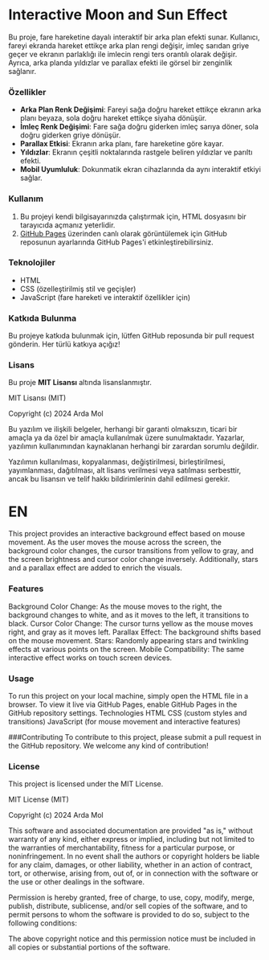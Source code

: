 # Interactive Moon and Sun Effect 

Bu proje, fare hareketine dayalı interaktif bir arka plan efekti sunar. Kullanıcı, fareyi ekranda hareket ettikçe arka plan rengi değişir, imleç sarıdan griye geçer ve ekranın parlaklığı ile imlecin rengi ters orantılı olarak değişir. Ayrıca, arka planda yıldızlar ve parallax efekti ile görsel bir zenginlik sağlanır.

### Özellikler
- **Arka Plan Renk Değişimi**: Fareyi sağa doğru hareket ettikçe ekranın arka planı beyaza, sola doğru hareket ettikçe siyaha dönüşür.
- **İmleç Renk Değişimi**: Fare sağa doğru giderken imleç sarıya döner, sola doğru giderken griye dönüşür.
- **Parallax Etkisi**: Ekranın arka planı, fare hareketine göre kayar.
- **Yıldızlar**: Ekranın çeşitli noktalarında rastgele beliren yıldızlar ve parıltı efekti.
- **Mobil Uyumluluk**: Dokunmatik ekran cihazlarında da aynı interaktif etkiyi sağlar.

### Kullanım

1. Bu projeyi kendi bilgisayarınızda çalıştırmak için, HTML dosyasını bir tarayıcıda açmanız yeterlidir.
2. [GitHub Pages](https://pages.github.com/) üzerinden canlı olarak görüntülemek için GitHub reposunun ayarlarında GitHub Pages'i etkinleştirebilirsiniz.

### Teknolojiler
- HTML
- CSS (özelleştirilmiş stil ve geçişler)
- JavaScript (fare hareketi ve interaktif özellikler için)

### Katkıda Bulunma
Bu projeye katkıda bulunmak için, lütfen GitHub reposunda bir pull request gönderin. Her türlü katkıya açığız!

### Lisans

Bu proje **MIT Lisansı** altında lisanslanmıştır.

MIT Lisansı (MIT)

Copyright (c) 2024 Arda Mol

Bu yazılım ve ilişkili belgeler, herhangi bir garanti olmaksızın, ticari bir amaçla ya da özel bir amaçla kullanılmak üzere sunulmaktadır. Yazarlar, yazılımın kullanımından kaynaklanan herhangi bir zarardan sorumlu değildir.

Yazılımın kullanılması, kopyalanması, değiştirilmesi, birleştirilmesi, yayımlanması, dağıtılması, alt lisans verilmesi veya satılması serbesttir, ancak bu lisansın ve telif hakkı bildirimlerinin dahil edilmesi gerekir.


# EN 


This project provides an interactive background effect based on mouse movement. As the user moves the mouse across the screen, the background color changes, the cursor transitions from yellow to gray, and the screen brightness and cursor color change inversely. Additionally, stars and a parallax effect are added to enrich the visuals.

### Features
Background Color Change: As the mouse moves to the right, the background changes to white, and as it moves to the left, it transitions to black.
Cursor Color Change: The cursor turns yellow as the mouse moves right, and gray as it moves left.
Parallax Effect: The background shifts based on the mouse movement.
Stars: Randomly appearing stars and twinkling effects at various points on the screen.
Mobile Compatibility: The same interactive effect works on touch screen devices.

### Usage
To run this project on your local machine, simply open the HTML file in a browser.
To view it live via GitHub Pages, enable GitHub Pages in the GitHub repository settings.
Technologies
HTML
CSS (custom styles and transitions)
JavaScript (for mouse movement and interactive features)

###Contributing
To contribute to this project, please submit a pull request in the GitHub repository. We welcome any kind of contribution!

### License
This project is licensed under the MIT License.

MIT License (MIT)

Copyright (c) 2024 Arda Mol

This software and associated documentation are provided "as is," without warranty of any kind, either express or implied, including but not limited to the warranties of merchantability, fitness for a particular purpose, or noninfringement. In no event shall the authors or copyright holders be liable for any claim, damages, or other liability, whether in an action of contract, tort, or otherwise, arising from, out of, or in connection with the software or the use or other dealings in the software.

Permission is hereby granted, free of charge, to use, copy, modify, merge, publish, distribute, sublicense, and/or sell copies of the software, and to permit persons to whom the software is provided to do so, subject to the following conditions:

The above copyright notice and this permission notice must be included in all copies or substantial portions of the software.
